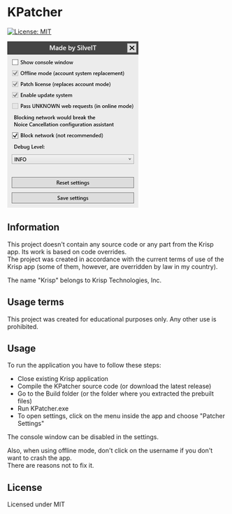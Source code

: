 # KPatcher

[![License: MIT](https://img.shields.io/badge/License-MIT-yellow.svg)](https://opensource.org/licenses/MIT)

![KPatcher configuration window](Assets/ConfigWindow.png)

## Information
This project doesn't contain any source code or any part from the Krisp app. Its work is based on code overrides.
\
The project was created in accordance with the current terms of use of the Krisp app (some of them, however, are overridden by law in my country).

The name "Krisp" belongs to Krisp Technologies, Inc.

## Usage terms
This project was created for educational purposes only. Any other use is prohibited.

## Usage
To run the application you have to follow these steps:

- Close existing Krisp application
- Compile the KPatcher source code (or download the latest release)
- Go to the Build folder (or the folder where you extracted the prebuilt files)
- Run KPatcher.exe
- To open settings, click on the menu inside the app and choose "Patcher Settings"

The console window can be disabled in the settings.

Also, when using offline mode, don't click on the username if you don't want to crash the app.
\
There are reasons not to fix it.

## License
Licensed under MIT